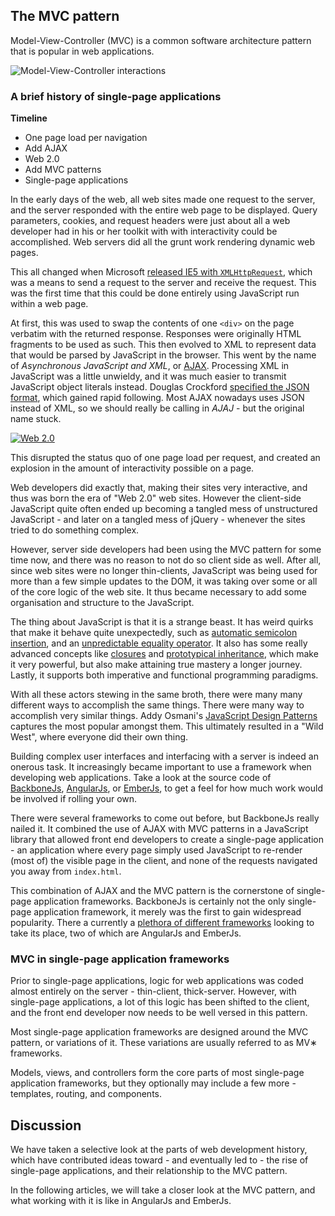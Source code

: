## The MVC pattern

Model-View-Controller (MVC) is a common software architecture pattern that is popular in web applications.

![Model-View-Controller interactions](http://upload.wikimedia.org/wikipedia/commons/thumb/a/a0/MVC-Process.svg/200px-MVC-Process.svg.png)

### A brief history of single-page applications

**Timeline**

- One page load per navigation
- Add AJAX
- Web 2.0
- Add MVC patterns
- Single-page applications

In the early days of the web, all web sites made one request to the server,
and the server responded with the entire web page to be displayed.
Query parameters, cookies, and request headers were just about all a web developer had
in his or her toolkit with with interactivity could be accomplished.
Web servers did all the grunt work rendering dynamic web pages.

This all changed when Microsoft [released IE5 with `XMLHttpRequest`](http://en.wikipedia.org/wiki/XMLHttpRequest#Support_in_Internet_Explorer_versions_5.2C_5.5.2C_and_6),
which was a means to send a request to the server and receive the request.
This was the first time that this could be done entirely using JavaScript run within a web page.

At first, this was used to swap the contents of one `<div>` on the page verbatim with the returned response.
Responses were originally HTML fragments to be used as such.
This then evolved to XML to represent data that would be parsed by JavaScript in the browser.
This went by the name of *Asynchronous JavaScript and XML*,
or [AJAX](http://en.wikipedia.org/wiki/Ajax_(programming)).
Processing XML in JavaScript was a little unwieldy,
and it was much easier to transmit JavaScript object literals instead.
Douglas Crockford [specified the JSON format](http://en.wikipedia.org/wiki/JSON#History),
which gained rapid following.
Most AJAX nowadays uses JSON instead of XML,
so we should really be calling in *AJAJ* - but the original name stuck.

[![Web 2.0](http://upload.wikimedia.org/wikipedia/commons/thumb/a/a7/Web_2.0_Map.svg/320px-Web_2.0_Map.svg.png)](http://en.wikipedia.org/wiki/Web_2.0)

This disrupted the status quo of one page load per request,
and created an explosion in the amount of interactivity possible on a page.

Web developers did exactly that, making their sites very interactive,
and thus was born the era of "Web 2.0" web sites.
However the client-side JavaScript quite often ended up becoming a tangled mess of unstructured JavaScript -
and later on a tangled mess of jQuery -
whenever the sites tried to do something complex.

However, server side developers had been using the MVC pattern for some time now,
and there was no reason to not do so client side as well.
After all, since web sites were no longer thin-clients,
JavaScript was being used for more than a few simple updates to the DOM,
it was taking over some or all of the core logic of the web site.
It thus became necessary to add some organisation and structure to the JavaScript.

The thing about JavaScript is that it is a strange beast.
It has weird quirks that make it behave quite unexpectedly,
such as [automatic semicolon insertion](http://bonsaiden.github.io/JavaScript-Garden/#core.semicolon),
and an [unpredictable equality operator](http://dorey.github.io/JavaScript-Equality-Table/unified/).
It also has some really advanced concepts like [closures](https://developer.mozilla.org/en-US/docs/Web/JavaScript/Guide/Closures) and
[prototypical inheritance](https://developer.mozilla.org/en-US/docs/Web/JavaScript/Guide/Inheritance_and_the_prototype_chain),
which make it very powerful, but also make attaining true mastery a longer journey.
Lastly, it supports both imperative and functional programming paradigms.

With all these actors stewing in the same broth,
there were many many different ways to accomplish the same things.
There were many way to accomplish very similar things.
Addy Osmani's [JavaScript Design Patterns](http://addyosmani.com/resources/essentialjsdesignpatterns/book/#designpatternsjavascript) captures the most popular amongst them.
This ultimately resulted in a "Wild West", where everyone did their own thing.

Building complex user interfaces and interfacing with a server is indeed an onerous task.
It increasingly became important to use a framework when developing web applications.
Take a look at the source code of [BackboneJs](https://github.com/jashkenas/backbone/),
[AngularJs](https://github.com/angular/angular.js/), or
[EmberJs](https://github.com/emberjs/ember.js/),
to get a feel for how much work would be involved if rolling your own.

There were several frameworks to come out before, but BackboneJs really nailed it.
It combined the use of AJAX with MVC patterns in a JavaScript library that
allowed front end developers to create a single-page application -
an application where every page simply used JavaScript to re-render
(most of) the visible page in the client,
and none of the requests navigated you away from `index.html`.

This combination of AJAX and the MVC pattern is the cornerstone of single-page application frameworks.
BackboneJs is certainly not the only single-page application framework,
it merely was the first to gain widespread popularity.
There a currently a [plethora of different frameworks](http://todomvc.com)
looking to take its place, two of which are AngularJs and EmberJs.

### MVC in single-page application frameworks

Prior to single-page applications,
logic for web applications was coded almost entirely on the server - thin-client, thick-server.
However, with single-page applications,
a lot of this logic has been shifted to the client,
and the front end developer now needs to be well versed in this pattern.

Most single-page application frameworks are designed around the MVC pattern,
or variations of it.
These variations are usually referred to as MV&lowast; frameworks.

Models, views, and controllers form the core parts of most single-page application frameworks,
but they optionally may include a few more -
templates, routing, and components.

## Discussion

We have taken a selective look at the parts of web development history,
which have contributed ideas toward - and eventually led to -
the rise of single-page applications, and their relationship to the MVC pattern.

In the following articles, we will take a closer look at the MVC pattern,
and what working with it is like in AngularJs and EmberJs.
